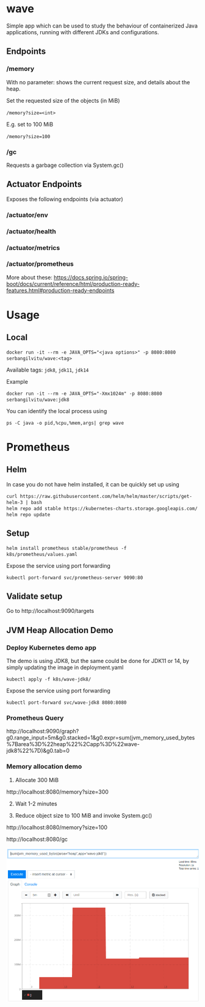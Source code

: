 # wave
Simple app which can be used to study the behaviour of containerized Java applications, running with different JDKs and configurations. 

## Endpoints
### /memory
With no parameter: shows the current request size, and details about the heap.

Set the requested size of the objects (in MiB)

`/memory?size=<int>`

E.g. set to 100 MiB

`/memory?size=100`


### /gc
Requests a garbage collection via System.gc()

## Actuator Endpoints
Exposes the following endpoints (via actuator)
### /actuator/env
### /actuator/health
### /actuator/metrics
### /actuator/prometheus

More about these:
https://docs.spring.io/spring-boot/docs/current/reference/html/production-ready-features.html#production-ready-endpoints

# Usage
## Local
```
docker run -it --rm -e JAVA_OPTS="<java options>" -p 8080:8080 serbangilvitu/wave:<tag>
```
Available tags: `jdk8`, `jdk11`, `jdk14`

Example
```
docker run -it --rm -e JAVA_OPTS="-Xmx1024m" -p 8080:8080 serbangilvitu/wave:jdk8
```

You can identify the local process using
```
ps -C java -o pid,%cpu,%mem,args| grep wave
```

# Prometheus

## Helm
In case you do not have helm installed, it can be quickly set up using
```
curl https://raw.githubusercontent.com/helm/helm/master/scripts/get-helm-3 | bash
helm repo add stable https://kubernetes-charts.storage.googleapis.com/
helm repo update
```
## Setup
```
helm install prometheus stable/prometheus -f k8s/prometheus/values.yaml
```

Expose the service using port forwarding
```
kubectl port-forward svc/prometheus-server 9090:80
```

## Validate setup
Go to http://localhost:9090/targets


## JVM Heap Allocation Demo
### Deploy Kubernetes demo app
The demo is using JDK8, but the same could be done for JDK11 or 14, by simply updating the image in deployment.yaml
```
kubectl apply -f k8s/wave-jdk8/
```

Expose the service using port forwarding
```
kubectl port-forward svc/wave-jdk8 8080:8080
```


### Prometheus Query
http://localhost:9090/graph?g0.range_input=5m&g0.stacked=1&g0.expr=sum(jvm_memory_used_bytes%7Barea%3D%22heap%22%2Capp%3D%22wave-jdk8%22%7D)&g0.tab=0

### Memory allocation demo
1) Allocate 300 MiB

http://localhost:8080/memory?size=300

2) Wait 1-2 minutes

3) Reduce object size to 100 MiB and invoke System.gc()

http://localhost:8080/memory?size=100

http://localhost:8080/gc

![JVM Heap Demo](https://github.com/serbangilvitu/wave/blob/master/jvm-heap-demo.png?raw=true)
